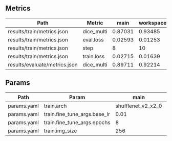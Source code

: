 ## Metrics
| Path                          | Metric     | main    | workspace   | Change   |
|-------------------------------|------------|---------|-------------|----------|
| results/train/metrics.json    | dice_multi | 0.87031 | 0.93485     | 0.06454  |
| results/train/metrics.json    | eval.loss  | 0.02593 | 0.01253     | -0.0134  |
| results/train/metrics.json    | step       | 8       | 10          | 2        |
| results/train/metrics.json    | train.loss | 0.02715 | 0.01639     | -0.01076 |
| results/evaluate/metrics.json | dice_multi | 0.89711 | 0.92214     | 0.02503  |

## Params
| Path        | Param                        | main               | workspace   |
|-------------|------------------------------|--------------------|-------------|
| params.yaml | train.arch                   | shufflenet_v2_x2_0 | resnet34    |
| params.yaml | train.fine_tune_args.base_lr | 0.01               | 0.003       |
| params.yaml | train.fine_tune_args.epochs  | 8                  | 10          |
| params.yaml | train.img_size               | 256                | 384         |

